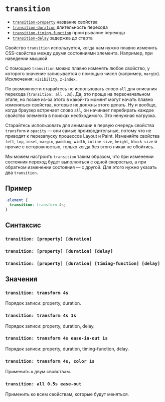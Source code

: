 # `transition`

- [`transition-property`](./transition-property.md) название свойства
- [`transition-duration`](./transition-duration.md) длительность перехода
- [`transition-timing-function`](./transition-timing-function.md) проигрывание перехода
- [`transition-delay`](./transition-delay.md) задержка до старта

Свойство `transition` используется, когда нам нужно плавно изменить CSS-свойства между двумя состояниями элемента. Например, при наведении мышкой.

С помощью `transition` можно плавно изменять любое свойство, у которого значение записывается с помощью чисел (например, `margin`). Исключения: `visibility`, `z-index`.

По возможности старайтесь не использовать слово `all` для описания перехода (`transition: all .3s`). Да, это проще на первоначальном этапе, но позже из-за этого в какой-то момент могут начать плавно изменяться свойства, которые не должны этого делать. Ну и вообще, когда браузер встречает слово `all`, он начинает перебирать каждое свойство элемента в поисках необходимого. Это ненужная нагрузка.

Старайтесь использовать для анимации в первую очередь свойства `transform` и `opacity` — они самые производительные, потому что не приводят к перезапуску процессов Layout и Paint. Изменяйте свойства `left`, `top`, `inset`, `margin`, `padding`, `width`, `inline-size`, `height`, `block-size` и прочие с осторожностью, только когда без этого никак не обойтись.

Мы можем настроить `transition` таким образом, что при изменении состояния переход будет выполняться с одной скоростью, а при обратном изменении состояния — с другой. Для этого нужно указать два `transition`.

## Пример

```css
.element {
  transition: transform 4s;
}
```

## Синтаксис

### `transition: [property] [duration]`

### `transition: [property] [duration] [delay]`

### `transition: [property] [duration] [timing-function] [delay]`

## Значения

### `transition: transform 4s`

Порядок записи: property, duration.

### `transition: transform 4s 1s`

Порядок записи: property, duration, delay.

### `transition: transform 4s ease-in-out 1s`

Порядок записи: property, duration, timing-function, delay.

### `transition: transform 4s, color 1s`

Применить к двум свойствам.

### `transition: all 0.5s ease-out`

Применить ко всем свойствам, которые будут меняться.
